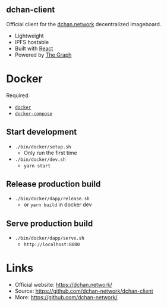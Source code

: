 dchan-client
-----
Official client for the [dchan.network](https://dchan.network) decentralized imageboard.

* Lightweight
* IPFS hostable
* Built with [React](https://reactjs.org/)
* Powered by [The Graph](https://thegraph.com)

# Docker
Required:
- [`docker`](https://docs.docker.com/engine/install/#server) 
- [`docker-compose`](https://docs.docker.com/compose/install/)

## Start development
- `./bin/docker/setup.sh` 
  - Only run the first time
- `./bin/docker/dev.sh`
  - `yarn start`

## Release production build
- `./bin/docker/dapp/release.sh`
  - or `yarn build` in docker dev

## Serve production build
- `./bin/docker/dapp/serve.sh`
  - `http://localhost:8080`

# Links
- Official website: https://dchan.network/
- Source: https://github.com/dchan-network/dchan-client
- More: https://github.com/dchan-network/
